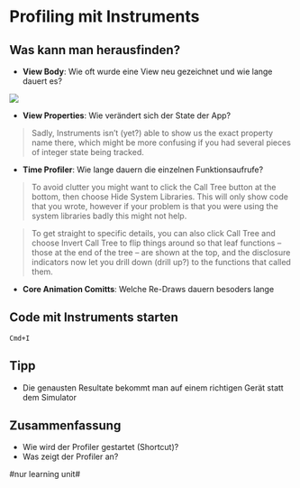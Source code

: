 # Profiling mit Instruments

## Was kann man herausfinden?

 - **View Body**: Wie oft wurde eine View neu gezeichnet und wie lange dauert es?


![][image-1]

 - **View Properties**: Wie verändert sich der State der App?

> Sadly, Instruments isn’t (yet?) able to show us the exact property name there, which might be more confusing if you had several pieces of integer state being tracked.


 - **Time Profiler**: Wie lange dauern die einzelnen Funktionsaufrufe?

> To avoid clutter you might want to click the Call Tree button at the bottom, then choose Hide System Libraries. This will only show code that you wrote, however if your problem is that you were using the system libraries badly this might not help.

> To get straight to specific details, you can also click Call Tree and choose Invert Call Tree to flip things around so that leaf functions – those at the end of the tree – are shown at the top, and the disclosure indicators now let you drill down (drill up?) to the functions that called them.

- **Core Animation Comitts**: Welche Re-Draws dauern besoders lange


## Code mit Instruments starten

`Cmd+I`

## Tipp

- Die genausten Resultate bekommt man auf einem richtigen Gerät statt dem Simulator

## Zusammenfassung
- Wie wird der Profiler gestartet (Shortcut)?
- Was zeigt der Profiler an?





[image-1]:	assets/how-to-use-instruments-to-profile-your-swiftui-code-and-identify-slow-layout-3.png

#nur learning unit#